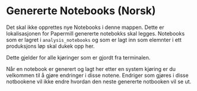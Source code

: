 # Genererte Notebooks (Norsk)

Det skal ikke opprettes nye Notebooks i denne mappen.
Dette er lokalisasjonen for Papermill genererte notebokks skal legges.
Notebooks som er lagret i `analysis_notebooks` og som er lagt inn som elemnter i ett produksjons løp skal dukek opp her.

Dette gjelder for alle kjøringer som er gjordt fra terminalen. 

Når en notebook er generert og lagt her etter en system kjøring er du velkommen til å gjøre endringer i disse notene. 
Endriger som gjøres i disse notbookene vil ikke endre hvordan den neste genererte notbooken vil se ut. 